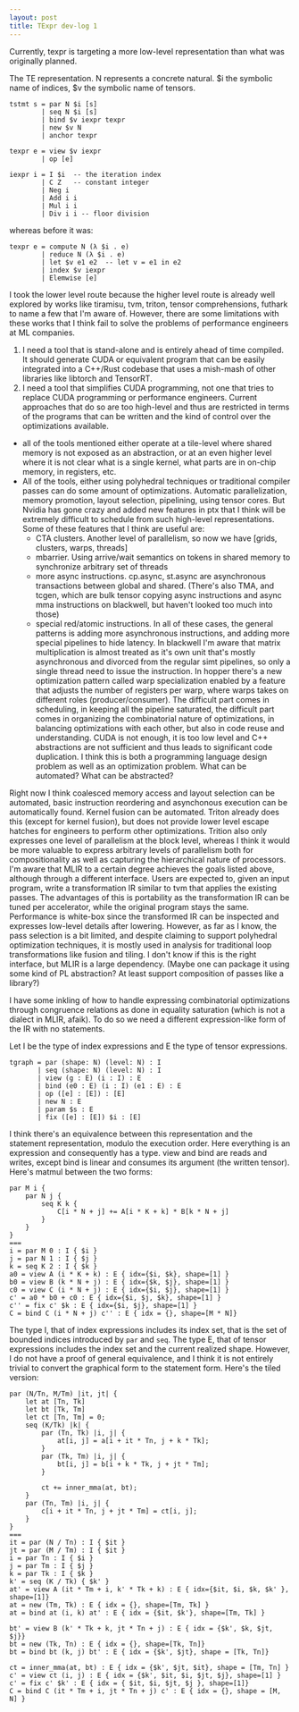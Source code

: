```yaml
---
layout: post
title: TExpr dev-log 1
---
```

Currently, texpr is targeting a more low-level representation than what was originally planned.

The TE representation. N represents a concrete natural. $i the symbolic name of indices, $v the symbolic name of tensors.
```
tstmt s = par N $i [s]
        | seq N $i [s]
        | bind $v iexpr texpr
        | new $v N
        | anchor texpr

texpr e = view $v iexpr
        | op [e]

iexpr i = I $i  -- the iteration index
        | C Z   -- constant integer
        | Neg i
        | Add i i
        | Mul i i
        | Div i i -- floor division
```

whereas before it was:
```
texpr e = compute N (λ $i . e)
        | reduce N (λ $i . e)
        | let $v e1 e2  -- let v = e1 in e2
        | index $v iexpr
        | Elemwise [e]
```

I took the lower level route because the higher level route is already well explored by works like tiramisu, tvm, triton, tensor comprehensions, futhark to name a few that I'm aware of. However, there are some limitations with these works that I think fail to solve the problems of performance engineers at ML companies.
1. I need a tool that is stand-alone and is entirely ahead of time compiled. It should generate CUDA or equivalent program that can be easily integrated into a C++/Rust codebase that uses a mish-mash of other libraries like libtorch and TensorRT.
2. I need a tool that simplifies CUDA programming, not one that tries to replace CUDA programming or performance engineers. Current approaches that do so are too high-level and thus are restricted in terms of the programs that can be written and the kind of control over the optimizations available. 
- all of the tools mentioned either operate at a tile-level where shared memory is not exposed as an abstraction, or at an even higher level where it is not clear what is a single kernel, what parts are in on-chip memory, in registers, etc.
- All of the tools, either using polyhedral techniques or traditional compiler passes can do some amount of optimizations. Automatic parallelization, memory promotion, layout selection, pipelining, using tensor cores. But Nvidia has gone crazy and added new features in ptx that I think will be extremely difficult to schedule from such high-level representations. Some of these features that I think are useful are: 
  - CTA clusters. Another level of parallelism, so now we have [grids, clusters, warps, threads]
  - mbarrier. Using arrive/wait semantics on tokens in shared memory to synchronize arbitrary set of threads
  - more async instructions. cp.async, st.async are asynchronous transactions between global and shared. (There's also TMA, and tcgen, which are bulk tensor copying async instructions and async mma instructions on blackwell, but haven't looked too much into those)
  - special red/atomic instructions. 
In all of these cases, the general patterns is adding more asynchronous instructions, and adding more special pipelines to hide latency. In blackwell I'm aware that matrix multiplication is almost treated as it's own unit that's mostly asynchronous and divorced from the regular simt pipelines, so only a single thread need to issue the instruction. In hopper there's a new optimization pattern called warp specialization enabled by a feature that adjusts the number of registers per warp, where warps takes on different roles (producer/consumer). The difficult part comes in scheduling, in keeping all the pipeline saturated, the difficult part comes in organizing the combinatorial nature of optimizations, in balancing optimizations with each other, but also in code reuse and understanding. CUDA is not enough, it is too low level and C++ abstractions are not sufficient and thus leads to significant code duplication. I think this is both a programming language design problem as well as an optimization problem. What can be automated? What can be abstracted?

Right now I think coalesced memory access and layout selection can be automated, basic instruction reordering and asynchonous execution can be automatically found. Kernel fusion can be automated. Triton already does this (except for kernel fusion), but does not provide lower level escape hatches for engineers to perform other optimizations. Trition also only expresses one level of parallelism at the block level, whereas I think it would be more valuable to express arbitrary levels of parallelism both for compositionality as well as capturing the hierarchical nature of processors.
I'm aware that MLIR to a certain degree achieves the goals listed above, although through a different interface. Users are expected to, given an input program, write a transformation IR similar to tvm that applies the existing passes. The advantages of this is portability as the transformation IR can be tuned per accelerator, while the original program stays the same. Performance is white-box since the transformed IR can be inspected and expresses low-level details after lowering. However, as far as I know, the pass selection is a bit limited, and despite claiming to support polyhedral optimization techniques, it is mostly used in analysis for traditional loop transformations like fusion and tiling. I don't know if this is the right interface, but MLIR is a large dependency. (Maybe one can package it using some kind of PL abstraction? At least support composition of passes like a library?)

I have some inkling of how to handle expressing combinatorial optimizations through congruence relations as done in equality saturation (which is not a dialect in MLIR, afaik). To do so we need a different expression-like form of the IR with no statements. 

Let I be the type of index expressions and E the type of tensor expressions.
```
tgraph = par (shape: N) (level: N) : I
       | seq (shape: N) (level: N) : I
       | view (g : E) (i : I) : E
       | bind (e0 : E) (i : I) (e1 : E) : E
       | op ([e] : [E]) : [E]
       | new N : E
       | param $s : E
       | fix ([e] : [E]) $i : [E]
```
I think there's an equivalence between this representation and the statement representation, modulo the execution order. Here everything is an expression and consequently has a type. view and bind are reads and writes, except bind is linear and consumes its argument (the written tensor). 
Here's matmul between the two forms:
```
par M i {
    par N j {
        seq K k {
            C[i * N + j] += A[i * K + k] * B[k * N + j]
        }
    }
}
===
i = par M 0 : I { $i }
j = par N 1 : I { $j }
k = seq K 2 : I { $k }
a0 = view A (i * K + k) : E { idx={$i, $k}, shape=[1] }
b0 = view B (k * N + j) : E { idx={$k, $j}, shape=[1] }
c0 = view C (i * N + j) : E { idx={$i, $j}, shape=[1] }
c' = a0 * b0 + c0 : E { idx={$i, $j, $k}, shape=[1] }
c'' = fix c' $k : E { idx={$i, $j}, shape=[1] }
C = bind C (i * N + j) c'' : E { idx = {}, shape=[M * N]}
```
The type I, that of index expressions includes its index set, that is the set of bounded indices introduced by `par` and `seq`. The type E, that of tensor expressions includes the index set and the current realized shape. However, I do not have a proof of general equivalence, and I think it is not entirely trivial to convert the graphical form to the statement form.
Here's the tiled version:
```
par (N/Tn, M/Tm) |it, jt| {
    let at [Tn, Tk]
    let bt [Tk, Tm]
    let ct [Tn, Tm] = 0;
    seq (K/Tk) |k| {
        par (Tn, Tk) |i, j| {
            at[i, j] = a[i + it * Tn, j + k * Tk];
        }
        par (Tk, Tm) |i, j| {
            bt[i, j] = b[i + k * Tk, j + jt * Tm];
        }

        ct += inner_mma(at, bt);
    }
    par (Tn, Tm) |i, j| {
        c[i + it * Tn, j + jt * Tm] = ct[i, j];
    }
}
===
it = par (N / Tn) : I { $it }
jt = par (M / Tm) : I { $it }
i = par Tn : I { $i }
j = par Tm : I { $j }
k = par Tk : I { $k }
k' = seq (K / Tk) { $k' }
at' = view A (it * Tm + i, k' * Tk + k) : E { idx={$it, $i, $k, $k' }, shape=[1]}
at = new (Tm, Tk) : E { idx = {}, shape=[Tm, Tk] }
at = bind at (i, k) at' : E { idx = {$it, $k'}, shape=[Tm, Tk] }

bt' = view B (k' * Tk + k, jt * Tn + j) : E { idx = {$k', $k, $jt, $j}}
bt = new (Tk, Tn) : E { idx = {}, shape=[Tk, Tn]}
bt = bind bt (k, j) bt' : E { idx = {$k', $jt}, shape = [Tk, Tn]}

ct = inner_mma(at, bt) : E { idx = {$k', $jt, $it}, shape = [Tm, Tn] }
c' = view ct (i, j) : E { idx = {$k', $it, $i, $jt, $j}, shape=[1] }
c' = fix c' $k' : E { idx = { $it, $i, $jt, $j }, shape=[1]}
C = bind C (it * Tm + i, jt * Tn + j) c' : E { idx = {}, shape = [M, N] }
```

